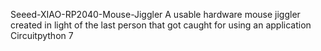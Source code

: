 Seeed-XIAO-RP2040-Mouse-Jiggler
A usable hardware mouse jiggler created in light of the last person that got caught for using an application 
Circuitpython 7 
